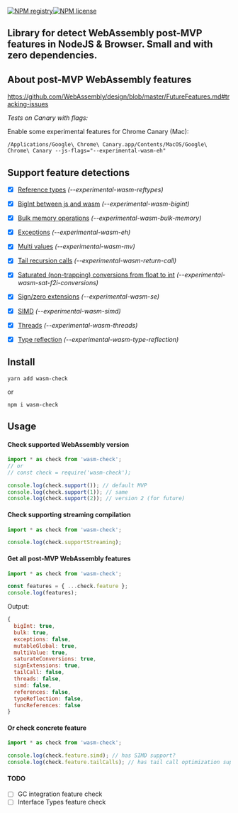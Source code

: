 [![NPM registry](https://img.shields.io/npm/v/wasm-check.svg?style=for-the-badge)](https://www.npmjs.com/package/wasm-check)[![NPM license](https://img.shields.io/badge/license-mit-green.svg?style=for-the-badge)](LICENSE.md)

Library for detect WebAssembly post-MVP features in NodeJS & Browser. Small and with zero dependencies.
---

## About post-MVP WebAssembly features

https://github.com/WebAssembly/design/blob/master/FutureFeatures.md#tracking-issues

_Tests on Canary with flags:_

Enable some experimental features for Chrome Canary (Mac):
```
/Applications/Google\ Chrome\ Canary.app/Contents/MacOS/Google\ Chrome\ Canary --js-flags="--experimental-wasm-eh"
```

## Support feature detections

- [x] [Reference types](https://github.com/WebAssembly/reference-types) _(--experimental-wasm-reftypes)_
- [x] [BigInt between js and wasm](https://github.com/WebAssembly/JS-BigInt-integration) _(--experimental-wasm-bigint)_
- [x] [Bulk memory operations](https://github.com/webassembly/bulk-memory-operations) _(--experimental-wasm-bulk-memory)_
- [x] [Exceptions](https://github.com/WebAssembly/exception-handling) _(--experimental-wasm-eh)_
- [x] [Multi values](https://github.com/WebAssembly/multi-value) _(--experimental-wasm-mv)_
- [x] [Tail recursion calls](https://github.com/webassembly/tail-call) _(--experimental-wasm-return-call)_
- [x] [Saturated (non-trapping) conversions from float to int](https://github.com/WebAssembly/nontrapping-float-to-int-conversions) _(--experimental-wasm-sat-f2i-conversions)_
- [x] [Sign/zero extensions](https://github.com/WebAssembly/sign-extension-ops) _(--experimental-wasm-se)_
- [x] [SIMD](https://github.com/webassembly/simd) _(--experimental-wasm-simd)_
- [x] [Threads](https://github.com/webassembly/threads) _(--experimental-wasm-threads)_
- [x] [Type reflection](https://github.com/WebAssembly/js-types) _(--experimental-wasm-type-reflection)_


## Install

```
yarn add wasm-check
```
or
```
npm i wasm-check
```

## Usage

#### Check supported WebAssembly version

```ts
import * as check from 'wasm-check';
// or
// const check = require('wasm-check');

console.log(check.support()); // default MVP
console.log(check.support(1)); // same
console.log(check.support(2)); // version 2 (for future)
```

#### Check supporting streaming compilation

```ts
import * as check from 'wasm-check';

console.log(check.supportStreaming);
```

#### Get all post-MVP WebAssembly features

```ts
import * as check from 'wasm-check';

const features = { ...check.feature };
console.log(features);
```

Output:
```js
{
  bigInt: true,
  bulk: true,
  exceptions: false,
  mutableGlobal: true,
  multiValue: true,
  saturateConversions: true,
  signExtensions: true,
  tailCall: false,
  threads: false,
  simd: false,
  references: false,
  typeReflection: false,
  funcReferences: false
}
```

#### Or check concrete feature

```ts
import * as check from 'wasm-check';

console.log(check.feature.simd); // has SIMD support?
console.log(check.feature.tailCalls); // has tail call optimization support?
```

#### TODO

- [ ] GC integration feature check
- [ ] Interface Types feature check
